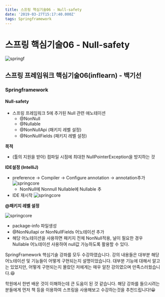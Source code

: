 ```yaml
---
title: 스프링 핵심기술06 - Null-safety
date: '2019-03-27T15:17:40.000Z'
tags: Springframework
---
```


# 스프링 핵심기술06 - Null-safety

![springf](../../.gitbook/assets/springframwork-logo.png)

## 스프링 프레임워크 핵심기술06\(inflearn\) - 백기선

### Springframework

#### Null-safety

* 스프링 프레임워크 5에 추가된 Null 관련 애노테이션
  * @NonNull
  * @Nullable
  * @NonNullApi \(패키지 레벨 설정\)
  * @NonNullFields \(패키지 레벨 설정\)

**목적**

* \(툴의 지원을 받아\) 컴파일 시점에 최대한 NullPointerException을 방지하는 것

**IDE설정 \(IntelliJ\)**

* preference → Compiler → Configure annotation → annotation추가 ![springcore](../../.gitbook/assets/springcore05-11.png)
  * NonNull에 Nonnull Nullable에 Nullable 추
* IDE 재시작 ![springcore](../../.gitbook/assets/springcore05-12.png)

**@패키지 레벨 설정**

![springcore](../../.gitbook/assets/springcore05-13.png)

* package-info 파일생성
* @NonNullapi or NonNullFields 어노테이션 추가
* 해당 어노테이션을 사용하면 패키지 전체 NonNull적용, 널이 필요한 경우 Nullable 어노테이션 사용하여 null값 가능하도록 활용할 수 있다.

SpringFramework 핵심기술 강좌를 모두 수강하였습니다. 강의 내용들은 대부분 해당 어노테이션 및 기능들이 어떻게 구현되는지 설명이었습니다. 대부분 기능에 대해서 알고는 있었지만, 어떻게 구현되는지 몰랐던 저에게는 매우 알찬 강의였으며 만족스러웠습니다.😆

학원에서 한번 배운 것이 이해하는데 큰 도움이 된 것 같습니다. 해당 강좌를 들으시려는 분들에게 먼저 책 등을 이용하여 스프링을 사용해보고 수강하는것을 추천드립니다!😀   
  


